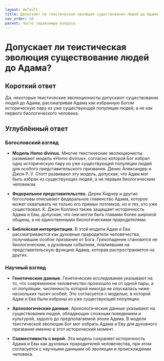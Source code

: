 ```yaml
---
layout: default
title: Допускает ли теистическая эволюция существование людей до Адама?
nav_order: 10
parent: Часто задаваемые вопросы
---
```


# Допускает ли теистическая эволюция существование людей до Адама?

## Короткий ответ

Да, некоторые теистические эволюционисты допускают существование людей до Адама, рассматривая Адама как избранную Богом историческую пару из уже существующей популяции людей, а не как первого биологического человека.

## Углублённый ответ

### Богословский взгляд

- **Модель Homo divinus.** Многие теистические эволюционисты развивают модель «Homo divinus», согласно которой Бог избрал одну историческую пару из уже существующей популяции людей для особого представительского призвания. Денис Александер и Джон Р. У. Стотт развивают эту модель, допуская, что Адам мог быть избран из существующих людей, а не первым биологическим человеком.

- **Федеральное представительство.** Дерек Киднер и другие богословы описывают федеральное главенство Адама, которое может охватывать не только его прямых потомков, но и тех, кто уже существовал. К. Джон Коллинз также защищает историчность Адама и Евы, допуская, что они могли быть главами более широкой общины, а не единственными биологическими прародителями.

- **Библейская интерпретация.** В этой модели Адам и Ева рассматриваются как духовные прародители человечества, получившие особое призвание от Бога. Грехопадение становится не биологическим, а духовным событием, повлиявшим на представительскую функцию Адама, которая распространяется на других.

### Научный взгляд

- **Генетические данные.** Генетические исследования указывают на то, что современное человечество произошло не от одной пары, а от популяции, численность которой никогда не опускалась ниже нескольких тысяч особей. Это согласуется с моделью, в которой Адам и Ева были избраны из уже существующей популяции.

- **Археологические данные.** Археологические данные указывают на существование людей, обладающих сложным поведением и культурой, задолго до предполагаемой эпохи Адама. В модели теистической эволюции Бог мог избрать Адама и Еву для духовного призвания именно в этот исторический момент.

- **Совместимость с верой.** Эта модель сохраняет историчность Адама и Евы как духовных прародителей человечества, при этом согласуется с научными данными об эволюции и происхождении человека.